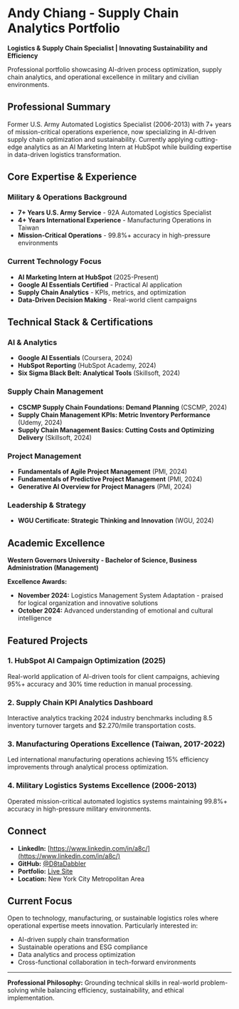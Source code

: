 # Andy Chiang - Supply Chain Analytics Portfolio

**Logistics & Supply Chain Specialist | Innovating Sustainability and Efficiency**

Professional portfolio showcasing AI-driven process optimization, supply chain analytics, and operational excellence in military and civilian environments.

## Professional Summary

Former U.S. Army Automated Logistics Specialist (2006-2013) with 7+ years of mission-critical operations experience, now specializing in AI-driven supply chain optimization and sustainability. Currently applying cutting-edge analytics as an AI Marketing Intern at HubSpot while building expertise in data-driven logistics transformation.

## Core Expertise & Experience

### Military & Operations Background
- **7+ Years U.S. Army Service** - 92A Automated Logistics Specialist
- **4+ Years International Experience** - Manufacturing Operations in Taiwan
- **Mission-Critical Operations** - 99.8%+ accuracy in high-pressure environments

### Current Technology Focus
- **AI Marketing Intern at HubSpot** (2025-Present)
- **Google AI Essentials Certified** - Practical AI application
- **Supply Chain Analytics** - KPIs, metrics, and optimization
- **Data-Driven Decision Making** - Real-world client campaigns

## Technical Stack & Certifications

### AI & Analytics
- **Google AI Essentials** (Coursera, 2024)
- **HubSpot Reporting** (HubSpot Academy, 2024)
- **Six Sigma Black Belt: Analytical Tools** (Skillsoft, 2024)

### Supply Chain Management
- **CSCMP Supply Chain Foundations: Demand Planning** (CSCMP, 2024)
- **Supply Chain Management KPIs: Metric Inventory Performance** (Udemy, 2024)
- **Supply Chain Management Basics: Cutting Costs and Optimizing Delivery** (Skillsoft, 2024)

### Project Management
- **Fundamentals of Agile Project Management** (PMI, 2024)
- **Fundamentals of Predictive Project Management** (PMI, 2024)
- **Generative AI Overview for Project Managers** (PMI, 2024)

### Leadership & Strategy
- **WGU Certificate: Strategic Thinking and Innovation** (WGU, 2024)

## Academic Excellence

**Western Governors University - Bachelor of Science, Business Administration (Management)**

**Excellence Awards:**
- **November 2024:** Logistics Management System Adaptation - praised for logical organization and innovative solutions
- **October 2024:** Advanced understanding of emotional and cultural intelligence

## Featured Projects

### 1. HubSpot AI Campaign Optimization (2025)
Real-world application of AI-driven tools for client campaigns, achieving 95%+ accuracy and 30% time reduction in manual processing.

### 2. Supply Chain KPI Analytics Dashboard
Interactive analytics tracking 2024 industry benchmarks including 8.5 inventory turnover targets and $2.270/mile transportation costs.

### 3. Manufacturing Operations Excellence (Taiwan, 2017-2022)
Led international manufacturing operations achieving 15% efficiency improvements through analytical process optimization.

### 4. Military Logistics Systems Excellence (2006-2013)
Operated mission-critical automated logistics systems maintaining 99.8%+ accuracy in high-pressure military environments.

## Connect

- **LinkedIn:** [https://www.linkedin.com/in/a8c/](https://www.linkedin.com/in/a8c/)
- **GitHub:** [@D8taDabbler](https://github.com/D8taDabbler)
- **Portfolio:** [Live Site](https://d8tadabbler.github.io/supply-chain-analytics)
- **Location:** New York City Metropolitan Area

## Current Focus

Open to technology, manufacturing, or sustainable logistics roles where operational expertise meets innovation. Particularly interested in:

- AI-driven supply chain transformation
- Sustainable operations and ESG compliance
- Data analytics and process optimization
- Cross-functional collaboration in tech-forward environments

---

**Professional Philosophy:** Grounding technical skills in real-world problem-solving while balancing efficiency, sustainability, and ethical implementation.
